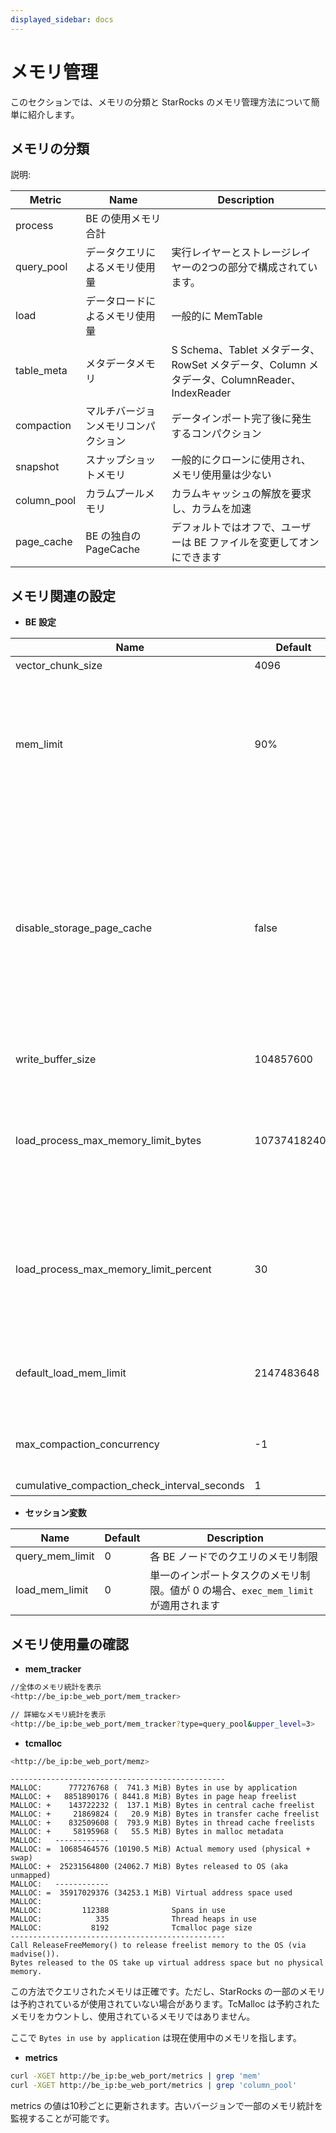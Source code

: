 ```yaml
---
displayed_sidebar: docs
---
```


# メモリ管理

このセクションでは、メモリの分類と StarRocks のメモリ管理方法について簡単に紹介します。

## メモリの分類

説明:

|   Metric  | Name | Description |
| --- | --- | --- |
|  process   |  BE の使用メモリ合計  | |
|  query\_pool   |   データクエリによるメモリ使用量  | 実行レイヤーとストレージレイヤーの2つの部分で構成されています。|
|  load   |  データロードによるメモリ使用量    | 一般的に MemTable |
|  table_meta   |   メタデータメモリ | S Schema、Tablet メタデータ、RowSet メタデータ、Column メタデータ、ColumnReader、IndexReader |
|  compaction   |   マルチバージョンメモリコンパクション  | データインポート完了後に発生するコンパクション |
|  snapshot  |   スナップショットメモリ  | 一般的にクローンに使用され、メモリ使用量は少ない |
|  column_pool   |    カラムプールメモリ   | カラムキャッシュの解放を要求し、カラムを加速 |
|  page_cache   |   BE の独自の PageCache   | デフォルトではオフで、ユーザーは BE ファイルを変更してオンにできます |

## メモリ関連の設定

* **BE 設定**

| Name | Default| Description|  
| --- | --- | --- |
| vector_chunk_size | 4096 | チャンク行数 |
| mem_limit | 90% | BE プロセスメモリの上限。パーセンテージ（"80%"）または物理的な制限（"100G"）として設定できます。デフォルトのハードリミットはサーバーのメモリサイズの90%、ソフトリミットは80%です。同じサーバーで他のメモリ集約型サービスと一緒に StarRocks をデプロイする場合、このパラメータを設定する必要があります。 |
| disable_storage_page_cache | false | PageCache を無効にするかどうかを制御するブール値。PageCache が有効な場合、StarRocks は最近スキャンされたデータをキャッシュします。PageCache は、類似のクエリが頻繁に繰り返される場合にクエリパフォーマンスを大幅に向上させることができます。`true` は PageCache を無効にすることを示します。この項目は `storage_page_cache_limit` と一緒に使用し、メモリリソースが十分でデータスキャンが多いシナリオでクエリパフォーマンスを加速できます。この項目のデフォルト値は StarRocks v2.4 以降、`true` から `false` に変更されました。 |
| write_buffer_size | 104857600 |  単一の MemTable の容量制限を超えるとディスクスワイプが実行されます。 |
| load_process_max_memory_limit_bytes | 107374182400 | BE ノード上のすべてのロードプロセスが占有できるメモリリソースの上限。この値は `mem_limit * load_process_max_memory_limit_percent / 100` と `load_process_max_memory_limit_bytes` のうち小さい方です。このしきい値を超えると、フラッシュとバックプレッシャーがトリガーされます。 |
| load_process_max_memory_limit_percent | 30 | BE ノード上のすべてのロードプロセスが占有できるメモリリソースの最大パーセンテージ。この値は `mem_limit * load_process_max_memory_limit_percent / 100` と `load_process_max_memory_limit_bytes` のうち小さい方です。このしきい値を超えると、フラッシュとバックプレッシャーがトリガーされます。 |
| default_load_mem_limit | 2147483648 | 単一のインポートインスタンスの受信側でメモリ制限に達した場合、ディスクスワイプがトリガーされます。これを有効にするには、セッション変数 `load_mem_limit` を変更する必要があります。 |
| max_compaction_concurrency | -1 | コンパクション（Base Compaction と Cumulative Compaction の両方）の最大同時実行数。値が -1 の場合、同時実行数に制限はありません。 |
| cumulative_compaction_check_interval_seconds | 1 | コンパクションチェックの間隔 |

* **セッション変数**

| Name| Default| Description|
| --- | --- | --- |
| query_mem_limit| 0| 各 BE ノードでのクエリのメモリ制限 |
| load_mem_limit | 0| 単一のインポートタスクのメモリ制限。値が 0 の場合、`exec_mem_limit` が適用されます |

## メモリ使用量の確認

* **mem\_tracker**

~~~ bash
//全体のメモリ統計を表示
<http://be_ip:be_web_port/mem_tracker>

// 詳細なメモリ統計を表示
<http://be_ip:be_web_port/mem_tracker?type=query_pool&upper_level=3>
~~~

* **tcmalloc**

~~~ bash
<http://be_ip:be_web_port/memz>
~~~

~~~plain text
------------------------------------------------
MALLOC:      777276768 (  741.3 MiB) Bytes in use by application
MALLOC: +   8851890176 ( 8441.8 MiB) Bytes in page heap freelist
MALLOC: +    143722232 (  137.1 MiB) Bytes in central cache freelist
MALLOC: +     21869824 (   20.9 MiB) Bytes in transfer cache freelist
MALLOC: +    832509608 (  793.9 MiB) Bytes in thread cache freelists
MALLOC: +     58195968 (   55.5 MiB) Bytes in malloc metadata
MALLOC:   ------------
MALLOC: =  10685464576 (10190.5 MiB) Actual memory used (physical + swap)
MALLOC: +  25231564800 (24062.7 MiB) Bytes released to OS (aka unmapped)
MALLOC:   ------------
MALLOC: =  35917029376 (34253.1 MiB) Virtual address space used
MALLOC:
MALLOC:         112388              Spans in use
MALLOC:            335              Thread heaps in use
MALLOC:           8192              Tcmalloc page size
------------------------------------------------
Call ReleaseFreeMemory() to release freelist memory to the OS (via madvise()).
Bytes released to the OS take up virtual address space but no physical memory.
~~~

この方法でクエリされたメモリは正確です。ただし、StarRocks の一部のメモリは予約されているが使用されていない場合があります。TcMalloc は予約されたメモリをカウントし、使用されているメモリではありません。

ここで `Bytes in use by application` は現在使用中のメモリを指します。

* **metrics**

~~~bash
curl -XGET http://be_ip:be_web_port/metrics | grep 'mem'
curl -XGET http://be_ip:be_web_port/metrics | grep 'column_pool'
~~~

metrics の値は10秒ごとに更新されます。古いバージョンで一部のメモリ統計を監視することが可能です。